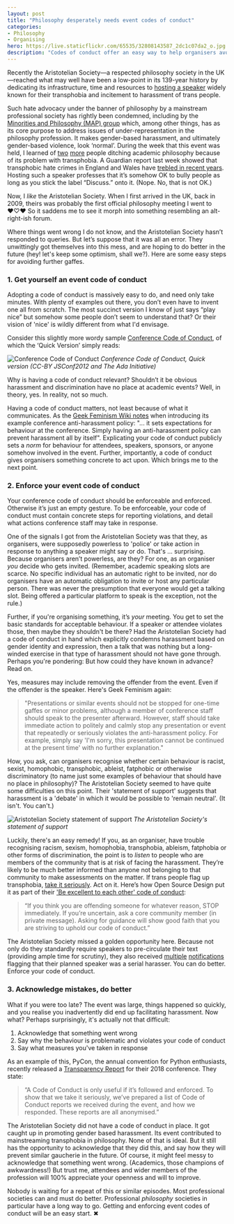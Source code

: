 ```yaml
---
layout: post
title: "Philosophy desperately needs event codes of conduct"
categories: 
- Philosophy
- Organising
hero: https://live.staticflickr.com/65535/32808143587_2dc1c07da2_o.jpg
description: "Codes of conduct offer an easy way to help organisers avoid foul-ups by hosting transphobes, alt-right celebrities or serial harassers. Recent events in philosophy bring out that, yes, also the dryer echelons of the academy could use a code of conduct."
---
```


Recently the Aristotelian Society—a respected philosophy society in the UK—reached what may well have been a low-point in its 139-year history by dedicating its infrastructure, time and resources to [hosting a speaker](https://www.aristoteliansociety.org.uk/the-proceedings/the-2018-19-programme/kathleen-stock/) widely known for their transphobia and incitement to harassment of trans people.

Such hate advocacy under the banner of philosophy by a mainstream professional society has rightly been condemned, including by the [Minorities and Philosophy (MAP) group](https://www.mapforthegap.org.uk/post/statement-in-response-to-the-aristotelian-society-talk-on-3rd-june-2019) which, among other things, has as its core purpose to address issues of under-representation in the philosophy profession. It makes gender-based harassment, and ultimately gender-based violence, look ‘normal’. During the week that this event was held, I learned of [two](https://medium.com/@transphilosopher33/i-am-leaving-academic-philosophy-because-of-its-transphobia-problem-bc618aa55712) [more](https://twitter.com/puckspicer/status/1134296410462064640) people ditching academic philosophy because of its problem with transphobia. A Guardian report last week showed that transphobic hate crimes in England and Wales have [trebled in recent years](https://www.theguardian.com/world/2019/jun/14/homophobic-and-transphobic-hate-crimes-surge-in-england-and-wales). Hosting such a speaker professes that it’s somehow OK to bully people as long as you stick the label “Discuss.” onto it. (Nope. No, that is not OK.)

Now, I *like* the Aristotelian Society. When I first arrived in the UK, back in 2009, theirs was probably the first official philosophy meeting I went to ♥♡♥ So it saddens me to see it morph into something resembling an alt-right-ish forum. 

Where things went wrong I do not know, and the Aristotelian Society hasn’t responded to queries. But let’s suppose that it was all an error. They unwittingly got themselves into this mess, and are hoping to do better in the future (hey! let's keep some optimism, shall we?). Here are some easy steps for avoiding further gaffes.

### 1. Get yourself an event code of conduct

Adopting a code of conduct is massively easy to do, and need only take minutes. With plenty of examples out there, you don’t even have to invent one all from scratch. The most succinct version I know of just says “play nice” but somehow some people don’t seem to understand that? Or their vision of 'nice' is wildly different from what I'd envisage.

Consider this slightly more wordy sample [Conference Code of Conduct](https://confcodeofconduct.com/), of which the ‘Quick Version’ simply reads:

![Conference Code of Conduct](/images/coc_quick.png "Our conference is dedicated to providing a harassment-free conference experience for everyone, regardless of gender, gender identity and expression, age, sexual orientation, disability, physical appearance, body sise, race, ethnicity, religion (or lack thereof), or technology choices. We do not tolerate harassment of conference participants in any form. Sexual language and imagery is not appropriate for any conference venue, including talks, workshops, parties, Twitter and other online media. Conference participants violating these rules may be sanctioned or expelled from the conference without a refund at the discretion of the conference organisers.")
*Conference Code of Conduct, Quick version (CC-BY JSConf2012 and The Ada Initiative)*

Why is having a code of conduct relevant? Shouldn’t it be obvious harassment and discrimination have no place at academic events? Well, in theory, yes. In reality, not so much. 

Having a code of conduct matters, not least because of what it communicates. As the [Geek Feminism Wiki notes](https://geekfeminism.wikia.org/wiki/Conference_anti-harassment/Policy) when introducing its example conference anti-harassment policy: "... it sets expectations for behaviour at the conference. Simply having an anti-harassment policy can prevent harassment all by itself". Explicating your code of conduct publicly sets a *norm* for behaviour for attendees, speakers, sponsors, or anyone somehow involved in the event. Further, importantly, a code of conduct gives organisers something concrete to act upon. Which brings me to the next point.

### 2. Enforce your event code of conduct 

Your conference code of conduct should be enforceable and enforced. Otherwise it’s just an empty gesture. To be enforceable, your code of conduct must contain concrete steps for reporting violations, and detail what actions conference staff may take in response. 

One of the signals I got from the Aristotelian Society was that they, as organisers, were supposedly powerless to 'police' or take action in response to anything a speaker might say or do. That's ... surprising. Because organisers aren’t powerless, are they? For one, as an organiser _you_ decide who gets invited. (Remember, academic speaking slots are scarce. No specific individual has an automatic right to be invited, nor do organisers have an automatic obligation to invite or host any particular person. There was never the presumption that everyone would get a talking slot. Being offered a particular platform to speak is the exception, not the rule.) 

Further, if you're organising something, it’s _your_ meeting. You get to set the basic standards for acceptable behaviour. If a speaker or attendee violates those, then maybe they shouldn't be there? Had the Aristotelian Society had a code of conduct in hand which explicitly condemns harassment based on gender identity and expression, then a talk that was nothing but a long-winded exercise in that type of harassment should not have gone through. Perhaps you're pondering: But how could they have known in advance? Read on.

Yes, measures may include removing the offender from the event. Even if the offender is the speaker. Here's Geek Feminism again:

> "Presentations or similar events should not be stopped for one-time gaffes or minor problems, although a member of conference staff should speak to the presenter afterward. However, staff should take immediate action to politely and calmly stop any presentation or event that repeatedly or seriously violates the anti-harassment policy. For example, simply say 'I'm sorry, this presentation cannot be continued at the present time' with no further explanation."

How, you ask, can organisers recognise whether certain behaviour is racist, sexist, homophobic, transphobic, ableist, fatphobic or otherwise discriminatory (to name just some examples of behaviour that should have no place in philosophy)? The Aristotelian Society seemed to have quite some difficulties on this point. Their 'statement of support' suggests that harassment is a 'debate' in which it would be possible to 'remain neutral'. (It isn't. You can't.)

![Aristotelian Society statement of support](/images/AS-support.png "In 1883 the Aristotelian Society declared 'The Society adopts, as its first and indispensable principle, to attach itself, as a Society, to none of the several Schools or Lines of Thought, which still, unhappily, divide the philosophical world. It is, on the contrary, its chief endeavour and boast, that adherents of any, or all the schools ... can and do meet as members of it on an equal footing, with equal freedom of discussion, and with equal welcome to propound their views. In no other way, the Society holds, is it possible to attain the end of philosophical discussion and study.'
In the spirit of this declaration of purpose the Aristotelian Society wishes to express its support for Prof Kathleen Stock's right to engage in philosophical debate and writing without harassment. The Society remains neutral on the philosophical debates in which she is engaged. We very much look forward to hearing her paper on June 3rd.")
*The Aristotelian Society's statement of support*

Luckily, there's an easy remedy! If you, as an organiser, have trouble recognising racism, sexism, homophobia, transphobia, ableism, fatphobia or other forms of discrimination, the point is to *listen* to people who are members of the community that is at risk of facing the harassment. They’re likely to be much better informed than anyone not belonging to that community to make assessments on the matter. If trans people flag up transphobia, [take it seriously](https://medium.com/@lilymadigan/believe-trans-people-when-they-call-out-transphobia-d37a5e86dc2d). Act on it. Here’s how Open Source Design put it as part of their ['Be excellent to each other' code of conduct](https://opensourcedesign.net/code-of-conduct/):

> “If you think you are offending someone for whatever reason, STOP immediately. If you’re uncertain, ask a core community member (in private message). Asking for guidance will show good faith that you are striving to uphold our code of conduct.”

The Aristotelian Society missed a golden opportunity here. Because not only do they standardly require speakers to pre-circulate their text (providing ample time for scrutiny), they also received [multiple](https://twitter.com/christapeterso/status/1121235302377377792) [notifications](https://twitter.com/chrismeyns/status/1134535673749397504) flagging that their planned speaker was a serial harasser. You can do better. Enforce your code of conduct.

### 3. Acknowledge mistakes, do better

What if you were too late? The event was large, things happened so quickly, and you realise you inadvertently did end up facilitating harassment. Now what? Perhaps surprisingly, it's actually not that difficult:

1. Acknowledge that something went wrong
2. Say why the behaviour is problematic and violates your code of conduct
3. Say what measures you've taken in response

<span></span>

As an example of this, PyCon, the annual convention for Python enthusiasts, recently released a [Transparency Report](https://2018.pyconuk.org/code-conduct/transparency-report/) for their 2018 conference. They state: 

> “A Code of Conduct is only useful if it’s followed and enforced. To show that we take it seriously, we’ve prepared a list of Code of Conduct reports we received during the event, and how we responded. These reports are all anonymised.”

The Aristotelian Society did not have a code of conduct in place. It got caught up in promoting gender based harassment. Its event contributed to mainstreaming transphobia in philosophy. None of that is ideal. But it still has the opportunity to acknowledge that they did this, and say how they will prevent similar gaucherie in the future. Of course, it might feel messy to acknowledge that something went wrong. (Academics, those champions of awkwardness!) But trust me, attendees and wider members of the profession will 100% appreciate your openness and will to improve.

Nobody is waiting for a repeat of this or similar episodes. Most professional societies can and must do better. Professional _philosophy_ societies in particular have a long way to go. Getting and enforcing event codes of conduct will be an easy start. ✖
